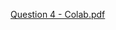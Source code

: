 [Question 4 - Colab.pdf](https://github.com/vdm02/OJT-Question-4/files/15152995/Question.4.-.Colab.pdf)
